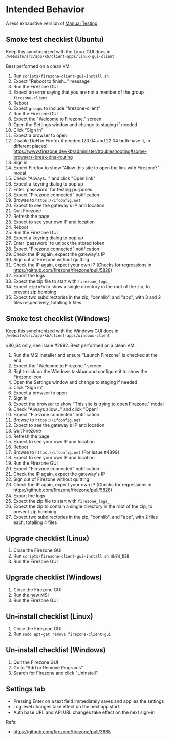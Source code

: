 # Intended Behavior

A less exhaustive version of [Manual Testing](manual_testing.md)

## Smoke test checklist (Ubuntu)

Keep this synchronized with the Linux GUI docs in `/website/src/app/kb/client-apps/linux-gui-client`

Best performed on a clean VM

1. Run `scripts/firezone-client-gui-install.sh`
1. Expect "Reboot to finish..." message
1. Run the Firezone GUI
1. Expect an error saying that you are not a member of the group `firezone-client`
1. Reboot
1. Expect `groups` to include "firezone-client"
1. Run the Firezone GUI
1. Expect the "Welcome to Firezone." screen
1. Open the Settings window and change to staging if needed
1. Click "Sign in"
1. Expect a browser to open
1. Disable DoH in Firefox if needed (20.04 and 22.04 both have it, in different places) https://www.firezone.dev/kb/administer/troubleshooting#some-browsers-break-dns-routing
1. Sign in
1. Expect Firefox to show "Allow this site to open the link with Firezone?" modal
1. Check "Always..." and click "Open link"
1. Expect a keyring dialog to pop up
1. Enter 'password' for testing purposes
1. Expect "Firezone connected" notification
1. Browse to `https://ifconfig.net`
1. Expect to see the gateway's IP and location
1. Quit Firezone
1. Refresh the page
1. Expect to see your own IP and location
1. Reboot
1. Run the Firezone GUI
1. Expect a keyring dialog to pop up
1. Enter 'password' to unlock the stored token
1. Expect "Firezone connected" notification
1. Check the IP again, expect the gateway's IP
1. Sign out of Firezone without quitting
1. Check the IP again, expect your own IP (Checks for regressions in https://github.com/firezone/firezone/pull/5828)
1. Export the logs
1. Expect the zip file to start with `firezone_logs_`
1. Expect `zipinfo` to show a single directory in the root of the zip, to prevent zip bombing
1. Expect two subdirectories in the zip, "connlib", and "app", with 3 and 2 files respectively, totalling 5 files

## Smoke test checklist (Windows)

Keep this synchronized with the Windows GUI docs in `/website/src/app/kb/client-apps/windows-client`

x86_64 only, see issue #2992. Best performed on a clean VM.

1. Run the MSI installer and ensure "Launch Firezone" is checked at the end
1. Expect the "Welcome to Firezone." screen
1. Right-click on the Windows taskbar and configure it to show the Firezone icon
1. Open the Settings window and change to staging if needed
1. Click "Sign in"
1. Expect a browser to open
1. Sign in
1. Expect the browser to show "This site is trying to open Firezone." modal
1. Check "Always allow..." and click "Open"
1. Expect "Firezone connected" notification
1. Browse to `https://ifconfig.net`
1. Expect to see the gateway's IP and location
1. Quit Firezone
1. Refresh the page
1. Expect to see your own IP and location
1. Reboot
1. Browse to `https://ifconfig.net` (For issue #4899)
1. Expect to see your own IP and location
1. Run the Firezone GUI
1. Expect "Firezone connected" notification
1. Check the IP again, expect the gateway's IP
1. Sign out of Firezone without quitting
1. Check the IP again, expect your own IP (Checks for regressions in https://github.com/firezone/firezone/pull/5828)
1. Export the logs
1. Expect the zip file to start with `firezone_logs_`
1. Expect the zip to contain a single directory in the root of the zip, to prevent zip bombing
1. Expect two subdirectories in the zip, "connlib", and "app", with 2 files each, totalling 4 files

## Upgrade checklist (Linux)

1. Close the Firezone GUI
1. Run `scripts/firezone-client-gui-install.sh $NEW_DEB`
1. Run the Firezone GUI

## Upgrade checklist (Windows)

1. Close the Firezone GUI
1. Run the new MSI
1. Run the Firezone GUI

## Un-install checklist (Linux)

1. Close the Firezone GUI
1. Run `sudo apt-get remove firezone-client-gui`

## Un-install checklist (Windows)

1. Quit the Firezone GUI
1. Go to "Add or Remove Programs"
1. Search for Firezone and click "Uninstall"

## Settings tab

- Pressing Enter on a text field immediately saves and applies the settings
- Log level changes take effect on the next app start
- Auth base URL and API URL changes take effect on the next sign-in

Refs:

- https://github.com/firezone/firezone/pull/3868

